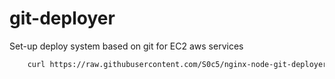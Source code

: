 # git-deployer
Set-up deploy system based on git for EC2 aws services 


```bash
    curl https://raw.githubusercontent.com/S0c5/nginx-node-git-deployer/master/setup.sh | bash -s GIT_DIR APP_DOMAIN APP_PORT
```


